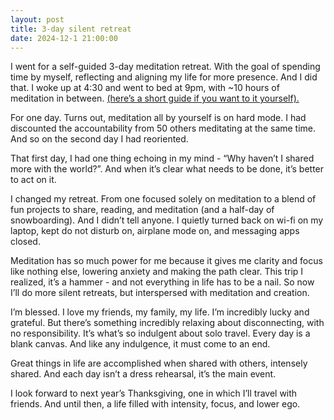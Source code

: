 ```yaml
---
layout: post
title: 3-day silent retreat
date: 2024-12-1 21:00:00
---
```


I went for a self-guided 3-day meditation retreat. With the goal of spending time by myself, reflecting and aligning my life for more presence. And I did that. I woke up at 4:30 and went to bed at 9pm, with ~10 hours of meditation in between. [(here’s a short guide if you want to it yourself).](https://www.notion.so/Guide-to-a-Self-Guided-Vip-141a0070d1a180deaa85c4fcd161c54d?pvs=21) 

For one day. Turns out, meditation all by yourself is on hard mode. I had discounted the accountability from 50 others meditating at the same time. And so on the second day I had reoriented. 

That first day, I had one thing echoing in my mind - “Why haven’t I shared more with the world?”. And when it’s clear what needs to be done, it’s better to act on it. 

I changed my retreat. From one focused solely on meditation to a blend of fun projects to share, reading, and meditation (and a half-day of snowboarding). And I didn’t tell anyone. I quietly turned back on wi-fi on my laptop, kept do not disturb on, airplane mode on, and messaging apps closed. 

Meditation has so much power for me because it gives me clarity and focus like nothing else, lowering anxiety and making the path clear. This trip I realized, it’s a hammer - and not everything in life has to be a nail. So now I’ll do more silent retreats, but interspersed with meditation and creation.

I’m blessed. I love my friends, my family, my life. I’m incredibly lucky and grateful. But there’s something incredibly relaxing about disconnecting, with no responsibility. It’s what’s so indulgent about solo travel. Every day is a blank canvas. And like any indulgence, it must come to an end. 

Great things in life are accomplished when shared with others, intensely shared. And each day isn’t a dress rehearsal, it’s the main event. 

I look forward to next year’s Thanksgiving, one in which I’ll travel with friends. And until then, a life filled with intensity, focus, and lower ego.